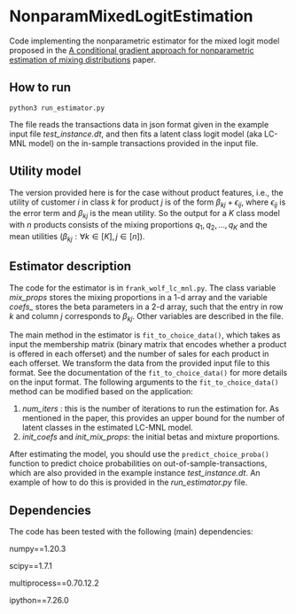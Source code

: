 # NonparamMixedLogitEstimation
Code implementing the nonparametric estimator for the mixed logit model proposed in the [A conditional gradient approach for nonparametric estimation of mixing distributions](https://pubsonline.informs.org/doi/10.1287/mnsc.2019.3373) paper.

## How to run
`python3 run_estimator.py`

The file reads the transactions data in json format given in the example input file *test_instance.dt*, and then fits a latent class logit model (aka LC-MNL model) on the in-sample transactions provided in the input file.

## Utility model
The version provided here is for the case without product features, i.e., the utility of customer $i$ in class $k$ for product $j$ is of the form $\beta_{kj} + \epsilon_{ij}$, where $\epsilon_{ij}$ is the error term and $\beta_{kj}$ is the mean utility. So the output for a $K$ class model with $n$ products consists of the mixing proportions $q_1, q_2, \ldots, q_K$ and the mean utilities $(\beta_{kj} : \forall k \in [K], j \in [n])$.

## Estimator description
The code for the estimator is in `frank_wolf_lc_mnl.py`. The class variable *mix_props* stores the mixing proportions in a 1-d array and the variable *coefs_* stores the beta parameters in a 2-d array, such that the entry in row $k$ and column $j$ corresponds to $\beta_{kj}$. Other variables are described in the file.

The main method in the estimator is `fit_to_choice_data()`, which takes as input the membership matrix (binary matrix that encodes whether a product is offered in each offerset) and the number of sales for each product in each offerset. We transform the data from the provided input file to this format. See the documentation of the `fit_to_choice_data()` for more details on the input format. The following arguments to the `fit_to_choice_data()` method can be modified based on the application:

1. *num_iters* : this is the number of iterations to run the estimation for. As mentioned in the paper, this provides an upper bound for the number of latent classes in the estimated LC-MNL model.
2. *init_coefs* and *init_mix_props*: the initial betas and mixture proportions. 

After estimating the model, you should use the `predict_choice_proba()` function to predict choice probabilities on out-of-sample-transactions, which are also provided in the example instance *test_instance.dt*. An example of how to do this is provided in the *run_estimator.py* file.

## Dependencies
The code has been tested with the following (main) dependencies:

numpy==1.20.3

scipy==1.7.1

multiprocess==0.70.12.2

ipython==7.26.0
